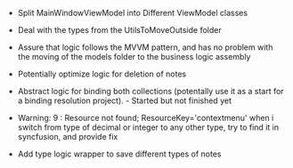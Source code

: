 - Split MainWindowViewModel into Different ViewModel classes
- Deal with the types from the UtilsToMoveOutside folder

- Assure that logic follows the MVVM pattern, and has no problem with the moving of the models folder to the business logic assembly

- Potentially optimize logic for deletion of notes

- Abstract logic for binding both collections (potentally use it as a start for a binding resolution project). - Started but not finished yet

- Warning: 9 : Resource not found; ResourceKey='contextmenu' when i switch from type of decimal or integer to any other type, try to find it in syncfusion, and provide fix

- Add type logic wrapper to save different types of notes

